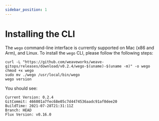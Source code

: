 ```yaml
---
sidebar_position: 1
---
```


# Installing the CLI

The `wego` command-line interface is currently supported on Mac (x86 and Arm), and Linux.
To install the `wego` CLI, please follow the following steps:

```console
curl -L "https://github.com/weaveworks/weave-gitops/releases/download/v0.2.4/wego-$(uname)-$(uname -m)" -o wego
chmod +x wego
sudo mv ./wego /usr/local/bin/wego
wego version
```

You should see:

```console
Current Version: 0.2.4
GitCommit: 466001a7fec68e05c7d4474536aadc91af0dee20
BuildTime: 2021-07-28T21:31:11Z
Branch: HEAD
Flux Version: v0.16.0
```
